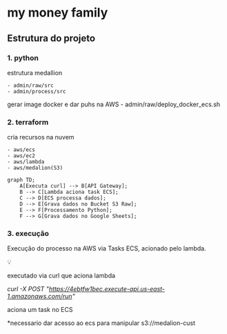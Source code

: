 # my money family

## Estrutura do projeto

### 1. python

estrutura medallion 

    - admin/raw/src
    - admin/process/src

gerar image docker e dar puhs na AWS
    - admin/raw/deploy_docker_ecs.sh

### 2. terraform

cria recursos na nuvem

    - aws/ecs
    - aws/ec2
    - aws/lambda
    - aws/medalion(S3)

```mermaid
graph TD;
    A[Executa curl] --> B[API Gateway];
    B --> C[Lambda aciona task ECS];
    C --> D[ECS processa dados];
    D --> E[Grava dados no Bucket S3 Raw];
    E --> F[Processamento Python];
    F --> G[Grava dados no Google Sheets];
```

### 3. execução

Execução do processo na AWS via Tasks ECS, acionado pelo lambda.

<aside>
💡

executado via curl que aciona lambda

*curl -X POST "https://4ebtfw1bec.execute-api.us-east-1.amazonaws.com/run"*

aciona um task no ECS

*necessario dar acesso ao ecs para manipular s3://medalion-cust

</aside>
